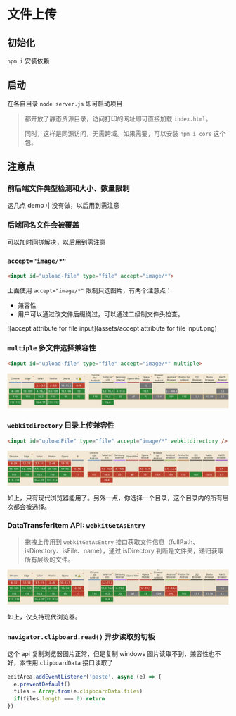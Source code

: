 # 文件上传

## 初始化

`npm i` 安装依赖

## 启动

在各自目录 `node server.js` 即可启动项目

> 都开放了静态资源目录，访问打印的网址即可直接加载 `index.html`。
>
> 同时，这样是同源访问，无需跨域。如果需要，可以安装 `npm i cors` 这个包。

## 注意点

### 前后端文件类型检测和大小、数量限制

这几点 demo 中没有做，以后用到需注意

### 后端同名文件会被覆盖

可以加时间搓解决，以后用到需注意

###  `accept="image/*"` 

```html
<input id="upload-file" type="file" accept="image/*">
```

上面使用 `accept="image/*"` 限制只选图片，有两个注意点：

- 兼容性
- 用户可以通过改文件后缀绕过，可以通过二级制文件头检查。

![accept attribute for file input](assets/accept attribute for file input.png)

### `multiple` 多文件选择兼容性

```html
<input id="upload-file" type="file" accept="image/*" multiple>
```

![image-20230311224937252](assets/image-20230311224937252.png)

### `webkitdirectory` 目录上传兼容性

```html
<input id="uploadFile" type="file" accept="image/*" webkitdirectory />
```

![image-20230311225219664](assets/image-20230311225219664.png)

如上，只有现代浏览器能用了。另外一点，你选择一个目录，这个目录内的所有层次都会被选择。

### DataTransferItem API: `webkitGetAsEntry`

> 拖拽上传用到 `webkitGetAsEntry` 接口获取文件信息（fullPath、isDirectory、isFile、name），通过 isDirectory 判断是文件夹，递归获取所有层级的文件。

![image-20230314052214351](assets/image-20230314052214351.png)

如上，仅支持现代浏览器。

### `navigator.clipboard.read()` 异步读取剪切板

这个 api 复制浏览器图片正常，但是复制 windows 图片读取不到，兼容性也不好，索性用 `clipboardData` 接口读取了

```js
editArea.addEventListener('paste', async (e) => {
  e.preventDefault()
  files = Array.from(e.clipboardData.files)
  if(files.length === 0) return
})
```

